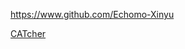 
<!-- Give link to your github home page -->
<span id="github">https://www.github.com/Echomo-Xinyu</span>

<!-- Give your internal and external projects related to the module -->
<span id="projects">[CATcher](https://github.com/CATcher-org/CATcher)</span>